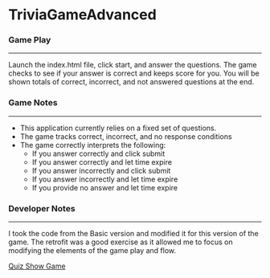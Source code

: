 # TriviaGameAdvanced

### Game Play
---
Launch the index.html file, click start, and answer the questions.  The game checks to see if your answer is correct and keeps score for you.  You will be shown totals of correct, incorrect, and not answered questions at the end. 

### Game Notes
---
- This application currently relies on a fixed set of questions.    
- The game tracks correct, incorrect, and no response conditions
- The game correctly interprets the following:
  -  If you answer correctly and click submit
  -  If you answer correctly and let time expire
  -  If you answer incorrectly and click submit
  -  If you answer incorrectly and let time expire
  -  If you provide no answer and let time expire

### Developer Notes
---
I took the code from the Basic version and modified it for this version of the game.  The retrofit was a good exercise as it allowed me to focus on modifying the elements of the game play and flow.

[Quiz Show Game](https://steven-m-carpenter.github.io/TriviaGameAdvanced/) 

